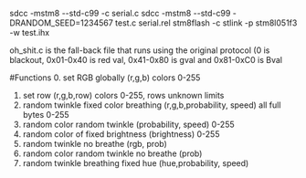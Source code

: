 sdcc -mstm8 --std-c99 -c serial.c
sdcc -mstm8 --std-c99 -DRANDOM_SEED=1234567 test.c serial.rel
stm8flash -c stlink -p stm8l051f3 -w test.ihx 

oh_shit.c is the fall-back file that runs using the original protocol (0 is blackout, 0x01-0x40 is red val, 0x41-0x80 is gval and 0x81-0xC0 is Bval


#Functions
0. set RGB globally (r,g,b) colors 0-255
1. set row (r,g,b,row)  colors 0-255, rows unknown limits
2. random twinkle fixed color breathing (r,g,b,probability, speed) all full bytes 0-255
3. random color random twinkle (probability, speed) 0-255
4. random color of fixed brightness (brightness) 0-255
5. random twinkle no breathe  (rgb, prob)
6. random color random twinkle no breathe (prob)
7. random twinkle breathing fixed hue (hue,probability, speed)
